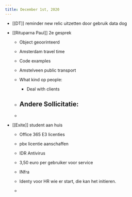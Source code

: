 ```yaml
---
title: December 1st, 2020
---
```


- [[DT]] reminder new relic uitzetten door gebruik data dog 

- [[Rituparna Paul]] 2e gesprek
	 - Object geoorinteerd

	 - Amsterdam travel time

	 - Code examples

	 - Amstelveen public transport

	 - What kind op people:
		 - Deal with clients 

	 - Andere Sollicitatie:
		 - 

	 - 

- [[Exite]] student aan huis
	 - Office 365 E3 licenties

	 - pbx licentie aanschaffen 

	 - IDR Antivirus

	 - 3,50 euro per gebruiker voor service

	 - INfra

	 - Identy voor HR wie er start, die kan het initieren.

	 - 
